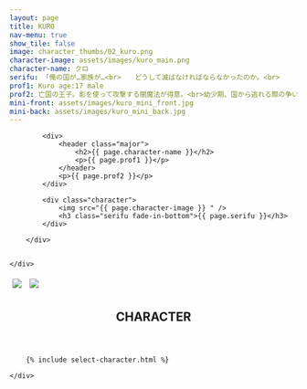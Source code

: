 ```yaml
---
layout: page
title: KURO
nav-menu: true
show_tile: false
image: character_thumbs/02_kuro.png
character-image: assets/images/kuro_main.png
character-name: クロ
serifu: 「俺の国が…家族が…<br>　　どうして滅ばなければならなかったのか。<br>　　　　　　俺はそれを知りたい。」
prof1: Kuro age:17 male
prof2: 亡国の王子。影を使って攻撃する闇魔法が得意。<br>幼少期、国から逃れる際の争いの中で身体をなくし、<br>闇の中を彷徨う精神だけの存在となった。<br>逃げた先で出会ったシロの身体に居候しており、<br>クロが表に出てくると髪や服の色が変わる。<br>シロのことを家族のように大切に思っている。
mini-front: assets/images/kuro_mini_front.jpg
mini-back: assets/images/kuro_mini_back.jpg
---
```


<!-- Main -->
<div id="main">

<!-- One -->
<section id="one">
	<div class="inner">
		<div class="flexcontainer ">

			<div>
				<header class="major">
					<h2>{{ page.character-name }}</h2>
					<p>{{ page.prof1 }}</p>
				</header>
				<p>{{ page.prof2 }}</p>
			</div>

			<div class="character">
				<img src="{{ page.character-image }} " />
				<h3 class="serifu fade-in-bottom">{{ page.serifu }}</h3>
			</div>

		</div>


	</div>
</section>

<!-- Two -->
<section id="two">
	<div class="inner">
		<div class="flexcontainer">
			<img class="miniflexitem" src="{{ page.mini-front }} " style="margin:5px;"/>
			<img class="miniflexitem" src="{{ page.mini-back }} " style="margin:5px;"/>
		</div>
	</div>
</section>

<!-- Three -->
<section id="three">
	<div class="inner">
		<header class="major">
			<h2>CHARACTER</h2>
		</header>

		{% include select-character.html %}

	</div>
</section>
</div>